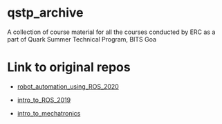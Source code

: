 # qstp_archive

A collection of course material for all the courses conducted by ERC as a part of Quark Summer Technical Program, BITS Goa

# Link to original repos 

* [robot_automation_using_ROS_2020](https://github.com/adbidwai/QSTP-Robotics_Automation_using_ROS)

* [intro_to_ROS_2019](https://github.com/hardesh/QSTP-Introduction_to_ROS)

* [intro_to_mechatronics](https://github.com/abhidxt299/QSTP-Introduction-to-Mechatronics)
